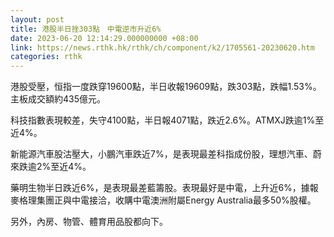 ```yaml
---
layout: post
title: 港股半日挫303點　中電逆市升近6%
date: 2023-06-20 12:14:29.000000000 +08:00
link: https://news.rthk.hk/rthk/ch/component/k2/1705561-20230620.htm
categories: rthk
---
```


港股受壓，恒指一度跌穿19600點，半日收報19609點，跌303點，跌幅1.53%。主板成交額約435億元。

科技指數表現較差，失守4100點，半日報4071點，跌近2.6%。ATMXJ跌逾1%至近4%。

新能源汽車股沽壓大，小鵬汽車跌近7%，是表現最差科指成份股，理想汽車、蔚來跌逾2%至近4%。

藥明生物半日跌近6%，是表現最差藍籌股。表現最好是中電，上升近6%，據報麥格理集團正與中電接洽，收購中電澳洲附屬Energy Australia最多50%股權。

另外，內房、物管、體育用品股都向下。
